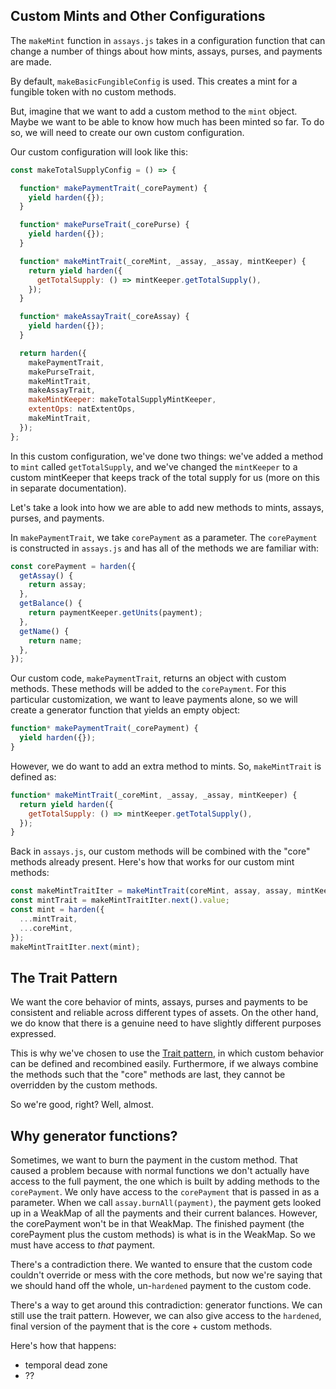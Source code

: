 ## Custom Mints and Other Configurations

The `makeMint` function in `assays.js` takes in a configuration
function that can change a number of things about how mints, assays,
purses, and payments are made. 

By default, `makeBasicFungibleConfig` is used. This creates a mint for
a fungible token with no custom methods.

But, imagine that we want to add a custom method to the `mint` object.
Maybe we want to be able to know how much has been minted so far. To
do so, we will need to create our own custom configuration. 

Our custom configuration will look like this:

```js
const makeTotalSupplyConfig = () => {

  function* makePaymentTrait(_corePayment) {
    yield harden({});
  }

  function* makePurseTrait(_corePurse) {
    yield harden({});
  }

  function* makeMintTrait(_coreMint, _assay, _assay, mintKeeper) {
    return yield harden({
      getTotalSupply: () => mintKeeper.getTotalSupply(),
    });
  }

  function* makeAssayTrait(_coreAssay) {
    yield harden({});
  }

  return harden({
    makePaymentTrait,
    makePurseTrait,
    makeMintTrait,
    makeAssayTrait,
    makeMintKeeper: makeTotalSupplyMintKeeper,
    extentOps: natExtentOps,
    makeMintTrait,
  });
};
```

In this custom configuration, we've done two things: we've added a
method to `mint` called `getTotalSupply`, and we've changed the
`mintKeeper` to a custom mintKeeper that keeps track of the total
supply for us (more on this in separate documentation). 

Let's take a look into how we are able to add new methods to mints,
assays, purses, and payments. 

In `makePaymentTrait`, we take `corePayment` as a parameter. The
`corePayment` is constructed in `assays.js` and has all of the
methods we are familiar with:

```js
const corePayment = harden({
  getAssay() {
    return assay;
  },
  getBalance() {
    return paymentKeeper.getUnits(payment);
  },
  getName() {
    return name;
  },
});
```

Our custom code, `makePaymentTrait`, returns an object with custom methods.
These methods will be added to the `corePayment`. For this particular
customization, we want to leave payments alone, so we will create a
generator function that yields an empty object:

```js
function* makePaymentTrait(_corePayment) {
  yield harden({});
}
```

However, we do want to add an extra method to mints. So,
`makeMintTrait` is defined as:

```js
function* makeMintTrait(_coreMint, _assay, _assay, mintKeeper) {
  return yield harden({
    getTotalSupply: () => mintKeeper.getTotalSupply(),
  });
}
```

Back in `assays.js`, our custom methods will be combined with the
"core" methods already present. Here's how that works for our custom
mint methods:

```js
const makeMintTraitIter = makeMintTrait(coreMint, assay, assay, mintKeeper);
const mintTrait = makeMintTraitIter.next().value;
const mint = harden({
  ...mintTrait,
  ...coreMint,
});
makeMintTraitIter.next(mint);
```

## The Trait Pattern

We want the core behavior of mints, assays, purses and payments to be
consistent and reliable across different types of assets. On the other
hand, we do know that there is a genuine need to have slightly
different purposes expressed.

This is why we've chosen to use the [Trait
pattern](https://en.wikipedia.org/wiki/Trait_(computer_programming)),
in which custom behavior can be defined and recombined easily.
Furthermore, if we always combine the methods such that the "core"
methods are last, they cannot be overridden by the custom methods. 

So we're good, right? Well, almost.

## Why generator functions?

Sometimes, we want to burn the payment in the custom method. That
caused a problem because with normal functions we don't actually have
access to the full payment, the one which is built by adding methods to the
`corePayment`. We only have access to the `corePayment` that
is passed in as a parameter. When we call `assay.burnAll(payment)`,
the payment gets looked up in a WeakMap of all the payments and their
current balances. However, the corePayment won't be in that WeakMap.
The finished payment (the corePayment plus the custom methods) is what
is in the WeakMap. So we must have access to *that* payment. 

There's a contradiction there. We wanted to ensure that the custom
code couldn't override or mess with the core methods, but now we're
saying that we should hand off the whole, un-`hardened` payment to the
custom code. 

There's a way to get around this contradiction: generator functions.
We can still use the trait pattern. However, we can also give access
to the `hardened`, final version of the payment that is the core + custom methods.

Here's how that happens:

* temporal dead zone
* ??
